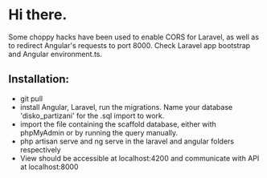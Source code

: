 # Hi there.

Some choppy hacks have been used to enable CORS for Laravel, as well as to redirect Angular's requests to port 8000. Check Laravel app bootstrap and Angular environment.ts.

## Installation:

- git pull
- install Angular, Laravel, run the migrations. Name your database 'disko_partizani' for the .sql import to work.
- import the file containing the scaffold database, either with phpMyAdmin or by running the query manually.
- php artisan serve and ng serve in the laravel and angular folders respectively
- View should be accessible at localhost:4200 and communicate with API at localhost:8000
